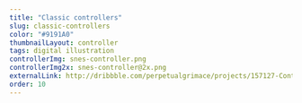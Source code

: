 ```yaml
---
title: "Classic controllers"
slug: classic-controllers
color: "#9191A0"
thumbnailLayout: controller
tags: digital illustration
controllerImg: snes-controller.png
controllerImg2x: snes-controller@2x.png
externalLink: http://dribbble.com/perpetualgrimace/projects/157127-Controllers
order: 10
---
```

